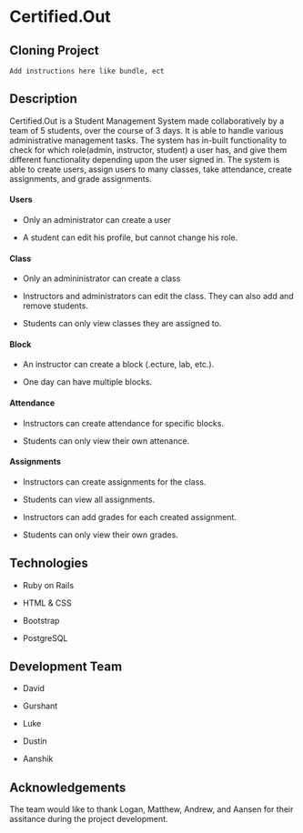 # Certified.Out

## Cloning Project
```
Add instructions here like bundle, ect
```

## Description

Certified.Out is a Student Management System made collaboratively by a team of 5 students, over the course of 3 days. It is able to  handle various administrative management tasks. The system has in-built functionality to check for which role(admin, instructor, student) a user has, and give them different functionality depending upon the user signed in. The system is able to create users, assign users to many classes, take attendance, create assignments, and grade assignments.

#### Users

* Only an administrator can create a user

* A student can edit his profile, but cannot change his role.

#### Class

* Only an admininistrator can create a class

* Instructors and administrators can edit the class. They can also add and remove students.

* Students can only view classes they are assigned to. 

#### Block

* An instructor can create a block (.ecture, lab, etc.). 

* One day can have multiple blocks. 

#### Attendance

* Instructors can create attendance for specific blocks.

* Students can only view their own attenance.

#### Assignments

* Instructors can create assignments for the class.

* Students can view all assignments.

* Instructors can add grades for each created assignment.

* Students can only view their own grades.

## Technologies

* Ruby on Rails

* HTML & CSS

* Bootstrap

* PostgreSQL

## Development Team 

* David 

* Gurshant 

* Luke 

* Dustin

* Aanshik

## Acknowledgements

The team would like to thank Logan, Matthew, Andrew, and Aansen for their assitance during the project development.

